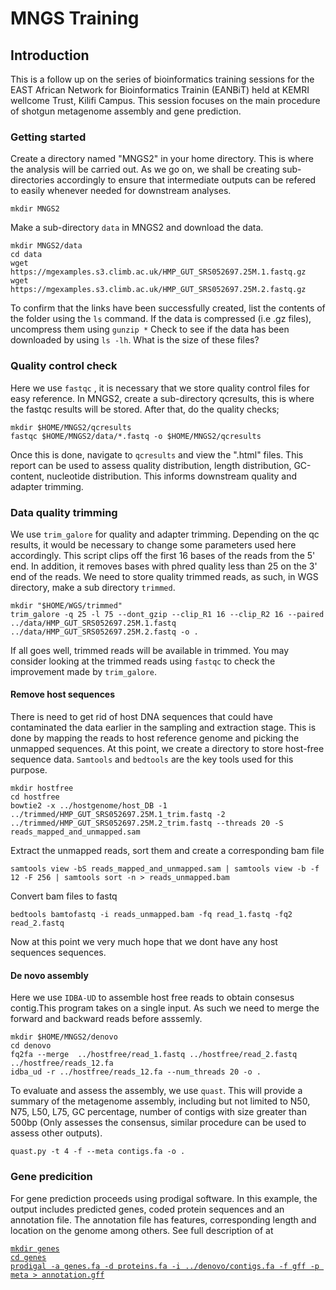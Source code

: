 # MNGS Training

## **Introduction**
This is a follow up on the series of bioinformatics training sessions for the EAST African Network for Bioinformatics Trainin (EANBiT) held at KEMRI wellcome Trust, Kilifi Campus. This session focuses on the main procedure of  shotgun metagenome assembly and gene prediction.

### **Getting started**
Create a directory named "MNGS2" in your home directory. This is where the analysis will be carried out. As we go on, we shall be creating sub-directories accordingly to ensure that intermediate outputs can be refered to easily whenever needed for downstream analyses. 
```{r,eval=FALSE,error=FALSE,warning=FALSE,message=FALSE,echo=TRUE}
mkdir MNGS2
```
Make a sub-directory `data` in MNGS2 and download the data. 
```{r,eval=FALSE,error=FALSE,warning=FALSE,message=FALSE,echo=TRUE}
mkdir MNGS2/data
cd data
wget https://mgexamples.s3.climb.ac.uk/HMP_GUT_SRS052697.25M.1.fastq.gz
wget https://mgexamples.s3.climb.ac.uk/HMP_GUT_SRS052697.25M.2.fastq.gz
```
To confirm that the links have been successfully created, list the contents of the folder using the `ls` command. If the data is compressed (i.e .gz files), uncompress them using `gunzip *` Check to see if the data has been downloaded by using `ls -lh`. What is the size of these files?

### **Quality control check**
Here we use `fastqc` , it is necessary that we store quality control files for easy reference. In MNGS2, create a sub-directory qcresults, this is where the fastqc results will be stored.
After that, do the quality checks;
```{r,eval=FALSE,error=FALSE,warning=FALSE,message=FALSE,echo=TRUE}
mkdir $HOME/MNGS2/qcresults
fastqc $HOME/MNGS2/data/*.fastq -o $HOME/MNGS2/qcresults
```
Once this is done, navigate to `qcresults` and view the ".html" files. This report can be used to assess quality distribution, length distribution, GC-content, nucleotide distribution. This informs downstream quality and adapter trimming.

### **Data quality trimming**
We use `trim_galore` for quality and adapter trimming. Depending on the qc results, it would be necessary to change some parameters used here accordingly. This script clips off the first 16 bases of the reads from the 5' end. In addition, it removes bases with phred quality less than 25 on the 3' end of the reads. We need to store quality trimmed reads, as such, in WGS directory, make a sub directory `trimmed`.
```{r,eval=FALSE,error=FALSE,warning=FALSE,message=FALSE,echo=TRUE}
mkdir "$HOME/WGS/trimmed"
trim_galore -q 25 -l 75 --dont_gzip --clip_R1 16 --clip_R2 16 --paired ../data/HMP_GUT_SRS052697.25M.1.fastq ../data/HMP_GUT_SRS052697.25M.2.fastq -o .
```

If all goes well, trimmed reads will be available in trimmed. You may consider looking at the trimmed reads using `fastqc` to check the improvement made by `trim_galore`.

#### **Remove host sequences**
There is need to get rid of host DNA sequences that could have contaminated the data earlier in the sampling and extraction stage. This is done by mapping the reads to host reference genome and picking the unmapped sequences. At this point, we create a directory to store host-free sequence data. `Samtools` and `bedtools` are the key tools used for this purpose.

```{r,eval=FALSE,error=FALSE,warning=FALSE,message=FALSE,echo=TRUE}
mkdir hostfree
cd hostfree
bowtie2 -x ../hostgenome/host_DB -1 ../trimmed/HMP_GUT_SRS052697.25M.1_trim.fastq -2 ../trimmed/HMP_GUT_SRS052697.25M.2_trim.fastq --threads 20 -S reads_mapped_and_unmapped.sam
```

Extract the unmapped reads, sort them and create a corresponding bam file
```{r,eval=FALSE,error=FALSE,warning=FALSE,message=FALSE,echo=TRUE}
samtools view -bS reads_mapped_and_unmapped.sam | samtools view -b -f 12 -F 256 | samtools sort -n > reads_unmapped.bam
```
Convert bam files to fastq
```{r,eval=FALSE,error=FALSE,warning=FALSE,message=FALSE,echo=TRUE}
bedtools bamtofastq -i reads_unmapped.bam -fq read_1.fastq -fq2 read_2.fastq
```
Now at this point we very much hope that we dont have any host sequences sequences.

####  **De novo assembly**
Here we use `IDBA-UD` to assemble host free reads to obtain consesus contig.This program takes on a single input. As such we need to merge the forward and backward reads before asssemly.

```{r,eval=FALSE,error=FALSE,warning=FALSE,message=FALSE,echo=TRUE}
mkdir $HOME/MNGS2/denovo
cd denovo
fq2fa --merge  ../hostfree/read_1.fastq ../hostfree/read_2.fastq  ../hostfree/reads_12.fa
idba_ud -r ../hostfree/reads_12.fa --num_threads 20 -o .
```

To evaluate and assess the assembly, we use `quast`. This will provide a summary of the metagenome assembly, including but not limited to N50, N75, L50, L75, GC percentage, number of contigs with size greater than 500bp (Only assesses the consensus, similar procedure can be used to assess other outputs).
```{r,eval=FALSE,error=FALSE,warning=FALSE,message=FALSE,echo=TRUE}
quast.py -t 4 -f --meta contigs.fa -o .
```

### **Gene predicition**
For gene prediction proceeds using prodigal software. In this example, the output includes predicted genes, coded protein sequences and an annotation file. The annotation file has features, corresponding length and location on the genome among others. See full description of  at <a GFF format href="http://genome.ucsc.edu/FAQ/FAQformat.html#format3">

```{r,eval=FALSE,error=FALSE,warning=FALSE,message=FALSE,echo=TRUE}
mkdir genes
cd genes
prodigal -a genes.fa -d proteins.fa -i ../denovo/contigs.fa -f gff -p meta > annotation.gff
```

